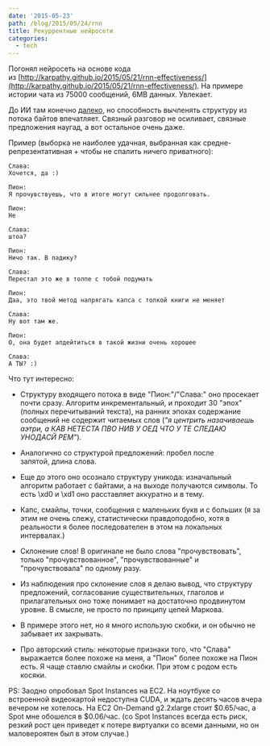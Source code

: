 ```yaml
---
date: '2015-05-23'
path: /blog/2015/05/24/rnn
title: Рекуррентные нейросети
categories:
  - tech
---
```


Погонял нейросеть на основе кода из [http://karpathy.github.io/2015/05/21/rnn-effectiveness/](http://karpathy.github.io/2015/05/21/rnn-effectiveness/). На примере истории чата из 75000 сообщений, 6MB данных. Увлекает.

До ИИ там конечно [далеко](http://karpathy.github.io/2012/10/22/state-of-computer-vision/), но способность вычленять структуру из потока байтов впечатляет. Связный разговор не осиливает, связные предложения наугад, а вот остальное очень даже.

Пример (выборка не наиболее удачная, выбранная как средне-репрезентативная + чтобы не спалить ничего приватного):

    Слава:
    Хочется, да :)

    Пион:
    Я прочувствуешь, что в итоге могут сильнее продолговать.

    Пион:
    Не

    Слава:
    штоа?

    Пион:
    Ничо так. В падику?

    Слава:
    Перестал это же в толпе с тобой подумать

    Пион:
    Даа, это твой метод напрягать капса с толкой книги не меняет

    Слава:
    Ну вот там же.

    Пион:
    О, она будет апдейтиться в такой жизни очень хорошее

    Слава:
    А ТЫ? :)

Что тут интересно:

- Структуру входящего потока в виде "Пион:"/"Слава:" оно просекает почти сразу. Алгоритм инкрементальный, и проходит 30 "эпох" (полных перечитываний текста), на ранних эпохах содержание сообщений не содержит читаемых слов (_"я центрить назачиваешь аэтри, а КАВ НЕТЕСТА ПВО НИВ У ОЕД ЧТО У ТЕ СЛЕДАЮ УНОДАСЙ РЕМ"_).

- Аналогично со структурой предложений: пробел после запятой, длина слова.

- Еще до этого оно осознало структуру уникода: изначальный алгоритм работает с байтами, а на выходе получаются символы. То есть \xd0 и \xd1 оно расставляет аккуратно и в тему.

- Капс, смайлы, точки, сообщения с маленьких букв и с больших (я за этим не очень слежу, статистически правдоподобно, хотя в реальности я более последователен в этом на локальных интервалах.)

- Склонение слов! В оригинале не было слова "прочувствовать", только "прочувствованное", "прочувствованные" и "прочувствовала" по одному разу.

- Из наблюдения про склонение слов я делаю вывод, что структуру предложений, согласование существительных, глаголов и прилагательных оно тоже понимает на достаточно продвинутом уровне. В смысле, не просто по принципу цепей Маркова.

- В примере этого нет, но я много использую скобки, и он обычно не забывает их закрывать.

- Про авторский стиль: некоторые признаки того, что "Слава" выражается более похоже на меня, а "Пион" более похоже на Пион есть. Я чаще ставлю смайлы и скобки. При этом с родом есть косяки.

PS: Заодно опробовал Spot Instances на EC2. На ноутбуке со встроенной видеокартой недоступна CUDA, и ждать десять часов вчера вечером не хотелось. На EC2 On-Demand g2.2xlarge стоит $0.65/час, а Spot мне обошелся в $0.06/час. (со Spot Instances всегда есть риск, резкий рост цен приведет к потере виртуалки со всеми данными, но он маловероятен был в этом случае.)

